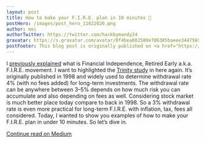 ```yaml
---
layout: post
title: How to make your F.I.R.E. plan in 10 minutes 🚀
postHero: /images/post_hero_11022020.png
author: mei
authorTwitter: https://twitter.com/hackbymandy24
gravatar: https://s.gravatar.com/avatar/0f4bea802580e706385baeee34475690?size=200
postFooter: This blog post is originally published on <a href="https://meiokubo.medium.com/how-to-make-your-f-i-r-e-plan-in-10-minutes-96dadf6240b">Medium</a>
---
```


I [previously explained](https://meiokubo.medium.com/how-much-money-you-actually-need-to-retire-within-the-next-10-years-or-financially-independent-8414ee718a64) what is Financial Independence, Retired Early a.k.a. F.I.R.E. movement.
I want to highlighted the [Trinity study](https://en.wikipedia.org/wiki/Trinity_study) in here again. It’s originally published in 1998 and widely used to determine withdrawal rate 4% (with no fees added) for long-term investments.
The withdrawal rate can be anywhere between 3–5% depends on how much risk you can accumulate and also depending on fees as well. Considering stock market is much better place today compare to back in 1998. So a 3% withdrawal rate is even more practical for long-term F.I.R.E. with inflation, tax, fees all considered.
Today, I wanted to show you examples of how to make your F.I.R.E. plan in under 10 minutes. So let’s dive in.

[Continue read on Medium](https://meiokubo.medium.com/how-to-make-your-f-i-r-e-plan-in-10-minutes-96dadf6240b)
